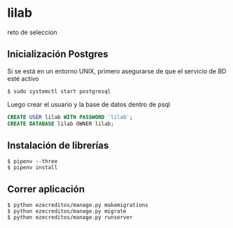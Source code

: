 # lilab
reto de seleccion

## Inicialización Postgres
Si se está en un entorno UNIX, primero asegurarse de que el servicio de BD esté activo
```shell
$ sudo systemctl start postgresql
```

Luego crear el usuario y la base de datos dentro de psql
```SQL
CREATE USER lilab WITH PASSWORD 'lilab';
CREATE DATABASE lilab OWNER lilab;
```

## Instalación de librerías
```shell
$ pipenv --three
$ pipenv install
```

## Correr aplicación
```shell
$ python ezecreditos/manage.py makemigrations
$ python ezecreditos/manage.py migrate
$ python ezecreditos/manage.py runserver
```

